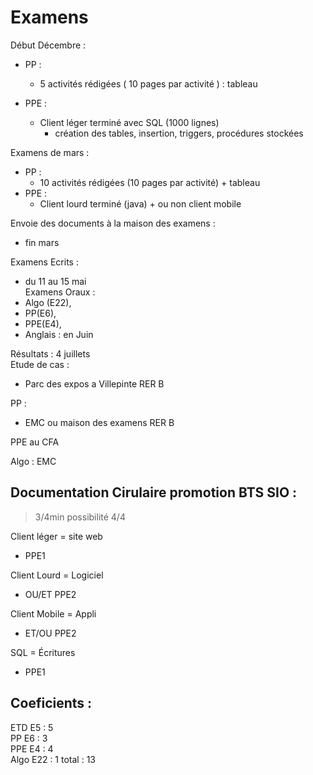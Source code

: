 # Examens
Début Décembre :
  - PP :
    - 5 activités rédigées ( 10 pages par activité ) : tableau

  - PPE :
    - Client léger terminé avec SQL (1000 lignes)
      - création des tables, insertion, triggers, procédures stockées

Examens de mars :
  - PP :
    - 10 activités rédigées (10 pages par activité) + tableau
  - PPE :
    - Client lourd terminé (java) + ou non client mobile

Envoie des documents à la maison des examens :
  - fin mars  

Examens Ecrits :
  - du 11 au 15 mai  
Examens Oraux :
  - Algo (E22),
  - PP(E6),
  - PPE(E4),
  - Anglais : en Juin  

Résultats : 4 juillets  
Etude de cas :
  - Parc des expos a Villepinte RER B  

PP :
  - EMC ou maison des examens RER B  

PPE au CFA  

Algo : EMC  


## Documentation Cirulaire promotion BTS SIO :
> 3/4min possibilité 4/4

Client léger = site web
  - PPE1

Client Lourd = Logiciel
  - OU/ET PPE2

Client Mobile = Appli
  - ET/OU PPE2

SQL = Écritures
  - PPE1

## Coeficients :

ETD E5 : 5  
PP E6 : 3  
PPE E4 : 4  
Algo E22 : 1
total : 13
